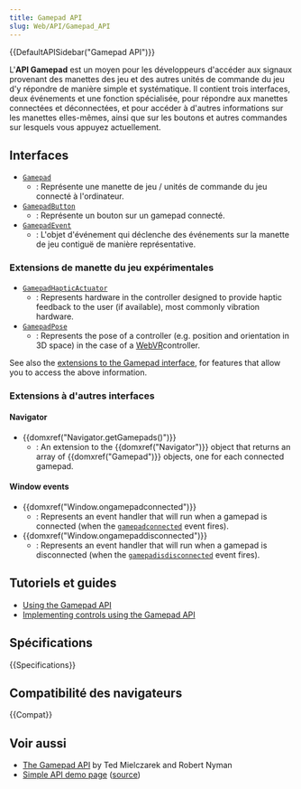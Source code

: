 ```yaml
---
title: Gamepad API
slug: Web/API/Gamepad_API
---
```


{{DefaultAPISidebar("Gamepad API")}}

L'**API Gamepad** est un moyen pour les développeurs d'accéder aux signaux provenant des manettes des jeu et des autres unités de commande du jeu d'y répondre de manière simple et systématique. Il contient trois interfaces, deux événements et une fonction spécialisée, pour répondre aux manettes connectées et déconnectées, et pour accéder à d'autres informations sur les manettes elles-mêmes, ainsi que sur les boutons et autres commandes sur lesquels vous appuyez actuellement.

## Interfaces

- [`Gamepad`](/fr/docs/Web/API/Gamepad)
  - : Représente une manette de jeu / unités de commande du jeu connecté à l'ordinateur.
- [`GamepadButton`](/fr/docs/Web/API/GamepadButton)
  - : Représente un bouton sur un gamepad connecté.
- [`GamepadEvent`](/fr/docs/Web/API/GamepadEvent)
  - : L'objet d'événement qui déclenche des événements sur la manette de jeu contiguë de manière représentative.

### Extensions de manette du jeu expérimentales

- [`GamepadHapticActuator`](/fr/docs/Web/API/GamepadHapticActuator)
  - : Represents hardware in the controller designed to provide haptic feedback to the user (if available), most commonly vibration hardware.
- [`GamepadPose`](/fr/docs/Web/API/GamepadPose)
  - : Represents the pose of a controller (e.g. position and orientation in 3D space) in the case of a [WebVR](/fr/docs/Web/API/WebVR_API)controller.

See also the [extensions to the Gamepad interface](/fr/docs/Web/API/Gamepad#Experimental_extensions_to_Gamepad), for features that allow you to access the above information.

### Extensions à d'autres interfaces

#### Navigator

- {{domxref("Navigator.getGamepads()")}}
  - : An extension to the {{domxref("Navigator")}} object that returns an array of {{domxref("Gamepad")}} objects, one for each connected gamepad.

#### Window events

- {{domxref("Window.ongamepadconnected")}}
  - : Represents an event handler that will run when a gamepad is connected (when the [`gamepadconnected`](/fr/docs/Web/API/Window/gamepadconnected_event) event fires).
- {{domxref("Window.ongamepaddisconnected")}}
  - : Represents an event handler that will run when a gamepad is disconnected (when the [`gamepadisdisconnected`](/fr/docs/Web/API/Window/gamepadisdisconnected_event) event fires).

## Tutoriels et guides

- [Using the Gamepad API](/fr/docs/Web/API/Gamepad_API/Using_the_Gamepad_API)
- [Implementing controls using the Gamepad API](/fr/docs/Games/Techniques/Controls_Gamepad_API)

## Spécifications

{{Specifications}}

## Compatibilité des navigateurs

{{Compat}}

## Voir aussi

- [The Gamepad API](https://hacks.mozilla.org/2013/12/the-gamepad-api/) by Ted Mielczarek and Robert Nyman
- [Simple API demo page](http://luser.github.io/gamepadtest/) ([source](https://github.com/luser/gamepadtest))
